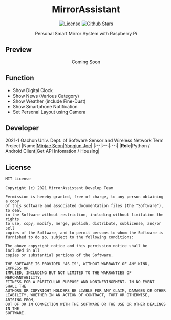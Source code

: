 <h1 align="center">MirrorAssistant</h1>

<p align="center">
    <a href="http://www.apache.org/licenses/MIT"><img alt="License" src="https://img.shields.io/github/license/Aftermoon-dev/MirrorAssistant"></a>
    <a href="https://github.com/CloseHeart/G-Bro"><img alt="Github Stars" src="https://img.shields.io/github/stars/Aftermoon-dev/MirrorAssistant?style=social"></a>
</p>

<p align="center">
  Personal Smart Mirror System with Raspberry Pi
</p>

## Preview
<p align="center">
 Coming Soon
</p>

## Function
 - Show Digital Clock
 - Show News (Various Category)
 - Show Weather (include Fine-Dust)
 - Show Smartphone Notification
 - Set Personal Layout using Camera

## Developer
2021-1 Gachon Univ. Dept. of Software Sensor and Wireless Network Term Project
|Name|<a href="https://github.com/Aftermoon-dev">Minjae Seon<a>|<a href="https://github.com/isimsim2">Yongjun Joe</a>|
|:--|:--:|:--:|
|**Role**|Python / Android Client|Get API Infomation / Housing|

## License
    MIT License

    Copyright (c) 2021 MirrorAssistant Develop Team

    Permission is hereby granted, free of charge, to any person obtaining a copy
    of this software and associated documentation files (the "Software"), to deal
    in the Software without restriction, including without limitation the rights
    to use, copy, modify, merge, publish, distribute, sublicense, and/or sell
    copies of the Software, and to permit persons to whom the Software is
    furnished to do so, subject to the following conditions:

    The above copyright notice and this permission notice shall be included in all
    copies or substantial portions of the Software.

    THE SOFTWARE IS PROVIDED "AS IS", WITHOUT WARRANTY OF ANY KIND, EXPRESS OR
    IMPLIED, INCLUDING BUT NOT LIMITED TO THE WARRANTIES OF MERCHANTABILITY,
    FITNESS FOR A PARTICULAR PURPOSE AND NONINFRINGEMENT. IN NO EVENT SHALL THE
    AUTHORS OR COPYRIGHT HOLDERS BE LIABLE FOR ANY CLAIM, DAMAGES OR OTHER
    LIABILITY, WHETHER IN AN ACTION OF CONTRACT, TORT OR OTHERWISE, ARISING FROM,
    OUT OF OR IN CONNECTION WITH THE SOFTWARE OR THE USE OR OTHER DEALINGS IN THE
    SOFTWARE.
